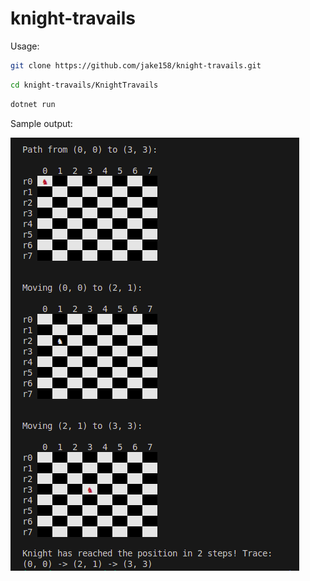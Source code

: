 # knight-travails

Usage:

```bash
git clone https://github.com/jake158/knight-travails.git
```
```bash
cd knight-travails/KnightTravails
```
```bash
dotnet run
```

Sample output:

![Knight travails output](./sampleOutput.png)
